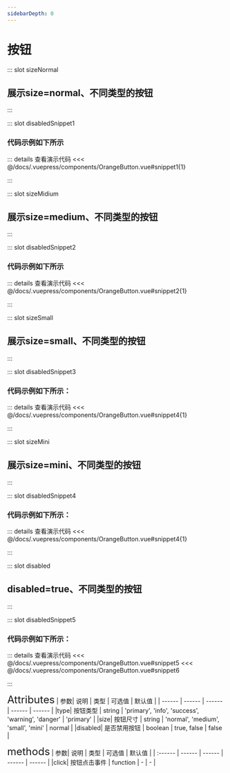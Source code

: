```yaml
---
sidebarDepth: 0
---
```


# 按钮

::: slot sizeNormal
## 展示size=normal、不同类型的按钮
:::

::: slot disabledSnippet1

### 代码示例如下所示

  ::: details 查看演示代码
  <<< @/docs/.vuepress/components/OrangeButton.vue#snippet1{1}
  <!-- ::: -->
:::


::: slot sizeMidium

## 展示size=medium、不同类型的按钮

:::

::: slot disabledSnippet2

  ### 代码示例如下所示
  ::: details 查看演示代码
  <<< @/docs/.vuepress/components/OrangeButton.vue#snippet2{1}
  <!-- ::: -->
:::

::: slot sizeSmall
## 展示size=small、不同类型的按钮
:::

::: slot disabledSnippet3
### 代码示例如下所示：
  ::: details 查看演示代码
  <<< @/docs/.vuepress/components/OrangeButton.vue#snippet4{1}
  <!-- ::: -->
:::

::: slot sizeMini
## 展示size=mini、不同类型的按钮
:::

::: slot disabledSnippet4
### 代码示例如下所示：
  ::: details 查看演示代码
  <<< @/docs/.vuepress/components/OrangeButton.vue#snippet4{1}
  <!-- ::: -->
:::

::: slot disabled
## disabled=true、不同类型的按钮
:::

::: slot disabledSnippet5
### 代码示例如下所示：
  ::: details 查看演示代码
  <<< @/docs/.vuepress/components/OrangeButton.vue#snippet5
  <<< @/docs/.vuepress/components/OrangeButton.vue#snippet6
  <!-- ::: -->
:::
<OrangeButton></OrangeButton>

<font size=5>Attributes</font>
| 参数| 说明 | 类型 | 可选值 | 默认值 |
| ------ | ------ | ------ | ------ | ------ |
|type| 按钮类型 | string | 'primary', 'info', 'success', 'warning', 'danger' | 'primary' |
|size| 按钮尺寸 | string | 'normal', 'medium', 'small', 'mini' | normal |
|disabled| 是否禁用按钮 | boolean | true, false | false |

<font size=5>methods</font>
| 参数| 说明 | 类型 | 可选值 | 默认值 |
| :------ | ------ | ------ | ------ | ------ |
|click| 按钮点击事件 | function | - | - |

<animate-words />
